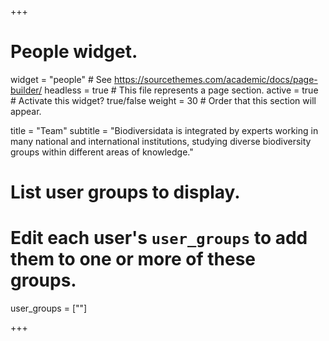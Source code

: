 +++
# People widget.
widget = "people"  # See https://sourcethemes.com/academic/docs/page-builder/
headless = true  # This file represents a page section.
active = true  # Activate this widget? true/false
weight = 30  # Order that this section will appear.

title = "Team"
subtitle = "Biodiversidata is integrated by experts working in many national and international institutions, studying diverse biodiversity groups within different areas of knowledge."

# List user groups to display.
#   Edit each user's `user_groups` to add them to one or more of these groups.
user_groups = [""]

+++